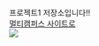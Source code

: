 프로젝트1 저장소입니다!!<br>
<a href="https://event.multicampus.com/multicampusmain">멀티캠퍼스 사이트로</a>
<br>
<img src="https://event.multicampus.com/backend/images/promotion/PR010151/pc/visual-03.png">
